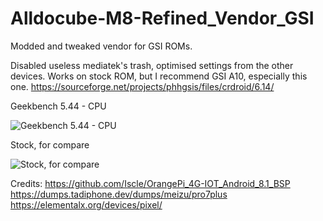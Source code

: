 # Alldocube-M8-Refined_Vendor_GSI
Modded and tweaked vendor for GSI ROMs.

Disabled useless mediatek's trash, optimised settings from the other devices. Works on stock ROM, but I recommend GSI A10, especially this one.
https://sourceforge.net/projects/phhgsis/files/crdroid/6.14/

Geekbench 5.44 - CPU

![Geekbench 5.44 - CPU](https://github.com/LordArrin/different_trash/blob/main/Screenshot_20220208.jpg)

Stock, for compare

![Stock, for compare](https://github.com/LordArrin/different_trash/blob/main/Screenshot_30.png)

Credits: https://github.com/Iscle/OrangePi_4G-IOT_Android_8.1_BSP
         https://dumps.tadiphone.dev/dumps/meizu/pro7plus
         https://elementalx.org/devices/pixel/
